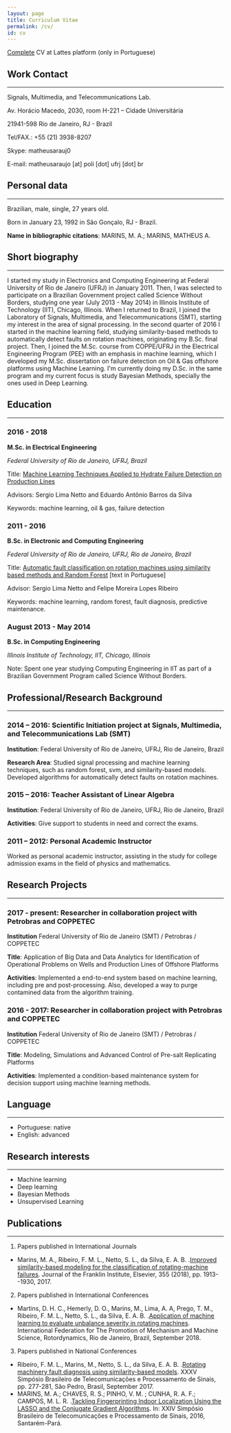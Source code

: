 ```yaml
---
layout: page
title: Curriculum Vitae
permalink: /cv/
id: cv
---
```


[Complete](http://lattes.cnpq.br/4476862527285936) CV at Lattes platform (only in Portuguese)

## Work Contact
---
Signals, Multimedia, and Telecommunications Lab.

Av. Horácio Macedo, 2030, room H-221 – Cidade Universitária

21941-598 Rio de Janeiro, RJ - Brazil

Tel/FAX.: +55 (21) 3938-8207

Skype: matheusarauj0

E-mail: matheusaraujo [at] poli [dot] ufrj [dot] br

## Personal data
---
Brazilian, male, single, 27 years old.

Born in January 23, 1992 in São Gonçalo, RJ - Brazil.

**Name in bibliographic citations**: MARINS, M. A.; MARINS, MATHEUS A.

## Short biography
---

I started my study in Electronics and Computing Engineering at Federal University of Rio de Janeiro (UFRJ) in January 2011. Then, I was selected to participate on a Brazilian Government project called Science Without Borders, studying one year (July 2013 - May 2014) in Illinois Institute of Technology (IIT), Chicago, Illinois. When I returned to Brazil, I joined the Laboratory of Signals, Multimedia, and Telecommunications (SMT), starting my interest in the area of signal processing. In the second quarter of 2016 I started in the machine learning field, studying similarity-based methods to automatically detect faults on rotation machines, originating my B.Sc. final project. Then, I joined the M.Sc. course from COPPE/UFRJ in the Electrical Engineering Program (PEE) with an emphasis in machine learning, which I developed my M.Sc. dissertation on failure detection on Oil & Gas offshore platforms using Machine Learning. I'm currently doing my D.Sc. in the same program and my current focus is study Bayesian Methods, specially the ones used in Deep Learning.

## Education
---

### 2016 - 2018

**M.Sc. in Electrical Engineering**

*Federal University of Rio de Janeiro, UFRJ, Brazil*

Title: [Machine Learning Techniques Applied to Hydrate Failure Detection on Production Lines](/assets/thesis.pdf)

Advisors: Sergio Lima Netto and Eduardo Antônio Barros da Silva

Keywords: machine learning, oil & gas, failure detection

### 2011 - 2016

**B.Sc. in Electronic and Computing Engineering**

*Federal University of Rio de Janeiro, UFRJ, Rio de Janeiro, Brazil*

Title: [Automatic fault classification on rotation machines using similarity based methods and Random Forest](/assets/bsc_finalproject.pdf) [text in Portuguese]

Advisor: Sergio Lima Netto and Felipe Moreira Lopes Ribeiro

Keywords: machine learning, random forest, fault diagnosis, predictive maintenance.

### August 2013 - May 2014

**B.Sc. in Computing Engineering**

*Illinois Institute of Technology, IIT, Chicago, Illinois*

Note: Spent one year studying Computing Engineering in IIT as part of a Brazilian Government Program called Science Without Borders.

## Professional/Research Background
---

### 2014 – 2016: Scientific Initiation project at Signals, Multimedia, and Telecommunications Lab (SMT)

**Institution**: Federal University of Rio de Janeiro, UFRJ, Rio de Janeiro, Brazil

**Research Area**: Studied signal processing and machine learning techniques, such as random forest, svm, and similarity-based models. Developed algorithms for automatically detect faults on rotation machines.

### 2015 – 2016: Teacher Assistant of Linear Algebra

**Institution**: Federal University of Rio de Janeiro, UFRJ, Rio de Janeiro, Brazil

**Activities**: Give support to students in need and correct the exams.

### 2011 – 2012: Personal Academic Instructor

Worked as personal academic instructor, assisting in the study for college admission exams in the field of physics and mathematics.

## Research Projects
---

### 2017 - present: Researcher in collaboration project with Petrobras and COPPETEC

**Institution** Federal University of Rio de Janeiro (SMT) / Petrobras / COPPETEC

**Title**: Application of Big Data and Data Analytics for Identification of Operational Problems on Wells and Production Lines of Offshore Platforms

**Activities**: Implemented a end-to-end system based on machine learning, including pre and post-processing. Also, developed a way to purge contamined data from the algorithm training.

### 2016 - 2017: Researcher in collaboration project with Petrobras and COPPETEC

**Institution** Federal University of Rio de Janeiro (SMT) / Petrobras / COPPETEC

**Title**: Modeling, Simulations and Advanced Control of Pre-salt Replicating Platforms

**Activities**: Implemented a condition-based maintenance system for decision support using machine learning methods.

## Language
---
* Portuguese: native
* English: advanced

## Research interests
---
*	Machine learning
*	Deep learning
* Bayesian Methods
* Unsupervised Learning

## Publications
---

1. Papers published in International Journals
  * Marins, M. A., Ribeiro, F. M. L., Netto, S. L., da Silva, E. A.  B. .[Improved similarity-based modeling for the classification of rotating-machine failures](https://www.researchgate.net/publication/318767684_Improved_Similarity-Based_Modeling_for_the_Classification_of_Rotating-Machine_Failures). Journal of the Franklin Institute, Elsevier,  355 (2018), pp. 1913--1930, 2017.
2. Papers published in International Conferences
  * Martins, D. H. C., Hemerly, D. O., Marins, M., Lima, A. A, Prego, T. M., Ribeiro, F. M. L., Netto, S. L., da Silva, E. A. B. .[Application of machine learning to evaluate unbalance severity in rotating machines](https://www.researchgate.net/publication/327108271_Application_of_Machine_Learning_to_Evaluate_Unbalance_Severity_in_Rotating_Machines_Vol_2). International Federation for The Promotion of Mechanism and Machine Science, Rotordynamics, Rio de Janeiro, Brazil, September 2018. 
3. Papers published in National Conferences
  * Ribeiro, F. M. L., Marins, M., Netto, S. L., da Silva, E. A. B. .[Rotating machinery fault diagnosis using similarity-based models](https://www.researchgate.net/publication/321966481_Rotating_machinery_fault_diagnosis_using_similarity-based_models). XXXV Simpósio Brasileiro de Telecomunicações e Processamento de Sinais, pp. 277-281, São Pedro, Brasil, September 2017.
  * MARINS, M. A.; CHAVES, R. S.; PINHO, V. M. ; CUNHA, R. A. F.; CAMPOS, M. L. R. .[Tackling Fingerprinting Indoor Localization Using the LASSO and the Conjugate Gradient Algorithms](http://www.sbrt.org.br/sbrt2016/anais/ST13/1570278798.pdf). In: XXIV Simpósio Brasileiro de Telecomunicações e Processamento de Sinais, 2016, Santarém-Pará.
